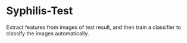 Syphilis-Test
=============

Extract features from images of test result, and then train a classifier to classify the images automatically.
